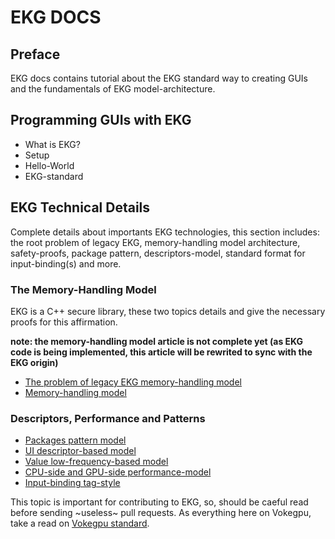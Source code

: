 # EKG DOCS

## Preface

EKG docs contains tutorial about the EKG standard way to creating GUIs and the fundamentals of EKG model-architecture.

## Programming GUIs with EKG

* What is EKG?
* Setup
* Hello-World
* EKG-standard

## EKG Technical Details

Complete details about importants EKG technologies, this section includes: the root problem of legacy EKG, memory-handling model architecture, safety-proofs, package pattern, descriptors-model, standard format for input-binding(s) and more.

### The Memory-Handling Model

EKG is a C++ secure library, these two topics details and give the necessary proofs for this affirmation.

**note: the memory-handling model article is not complete yet (as EKG code is being implemented, this article will be rewrited to sync with the EKG origin)**

* [The problem of legacy EKG memory-handling model](./model/the-problem.md)
* [Memory-handling model](./model/architecture-model.md)

### Descriptors, Performance and Patterns

* [Packages pattern model](./model/packages-pattern-model.md)
* [UI descriptor-based model](./model/ui-descriptor-based-model.md)
* [Value low-frequency-based model](./model/value-low-frequency-model.md)
* [CPU-side and GPU-side performance-model](./model/performance-model.md)
* [Input-binding tag-style](./model/input-binding-tag-style.md)

This topic is important for contributing to EKG, so, should be caeful read before sending ~useless~ pull requests. As everything here on Vokegpu, take a read on [Vokegpu standard](https://github.com/vokegpu/standard).
